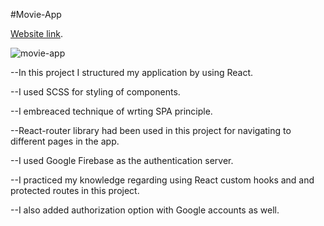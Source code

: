 #Movie-App

 [Website link](https://movie-app-two-psi.vercel.app/).

![movie-app](https://user-images.githubusercontent.com/92088301/180979251-a04ca828-1e0f-42c5-96c6-2e02c6e31175.gif)

--In this project I structured my application  by using React.

--I used  SCSS  for styling of components.

--I embreaced technique of wrting SPA principle. 

--React-router library had been used in this project for navigating to different pages in the app.

--I used Google Firebase as the authentication server. 

--I practiced my knowledge regarding using React custom hooks and and protected routes in this project. 

--I also added authorization option with Google accounts as well. 
